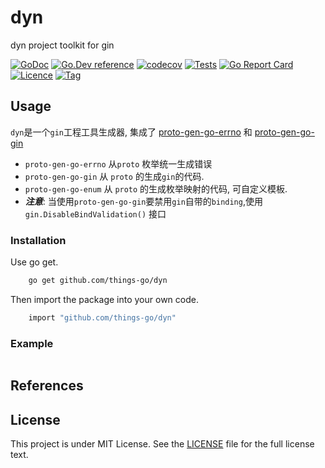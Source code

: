 # dyn
dyn project toolkit for gin 

[![GoDoc](https://godoc.org/github.com/things-go/dyn?status.svg)](https://godoc.org/github.com/things-go/dyn)
[![Go.Dev reference](https://img.shields.io/badge/go.dev-reference-blue?logo=go&logoColor=white)](https://pkg.go.dev/github.com/things-go/dyn?tab=doc)
[![codecov](https://codecov.io/gh/things-go/dyn/branch/main/graph/badge.svg)](https://codecov.io/gh/things-go/dyn)
[![Tests](https://github.com/things-go/dyn/actions/workflows/ci.yml/badge.svg)](https://github.com/things-go/dyn/actions/workflows/ci.yml)
[![Go Report Card](https://goreportcard.com/badge/github.com/things-go/dyn)](https://goreportcard.com/report/github.com/things-go/dyn)
[![Licence](https://img.shields.io/github/license/things-go/dyn)](https://raw.githubusercontent.com/things-go/dyn/main/LICENSE)
[![Tag](https://img.shields.io/github/v/tag/things-go/dyn)](https://github.com/things-go/dyn/tags)

## Usage

`dyn`是一个`gin`工程工具生成器, 集成了 [proto-gen-go-errno](cmd/proto-gen-go-errno) 和 [proto-gen-go-gin](cmd/proto-gen-go-gin)

- `proto-gen-go-errno` 从`proto` 枚举统一生成错误
- `proto-gen-go-gin` 从 `proto` 的生成`gin`的代码. 
- `proto-gen-go-enum` 从 `proto` 的生成枚举映射的代码, 可自定义模板.
- 
  ***注意***: 当使用`proto-gen-go-gin`要禁用`gin`自带的`binding`,使用`gin.DisableBindValidation()` 接口

### Installation

Use go get.
```bash
    go get github.com/things-go/dyn
```

Then import the package into your own code.
```bash
    import "github.com/things-go/dyn"
```

### Example

[embedmd]:# (_examples/main.go go)
```go

```

## References

## License

This project is under MIT License. See the [LICENSE](LICENSE) file for the full license text.